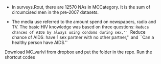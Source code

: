 
+ In surveys.Rout, there are 12570 NAs in MCCategory.  It is the sum of circumcised men in the pre-2007 datasets.

+ The media use referred to the
  amount spend on newspapers, radio and TV. The basic HIV knowledge was
  based on three questions: ``Reduce chances of AIDS by always using
  condoms during sex,'' ``Reduce chance of AIDS: have 1 sex partner with
  no other partner,'' and ``Can a healthy person have AIDS.''



Download MC_varlvl from dropbox and put the folder in the repo. 
Run the shortcut codes


